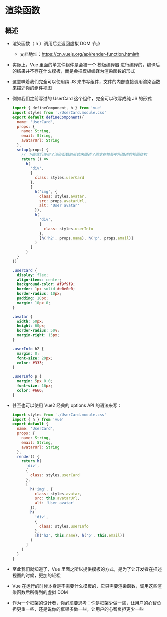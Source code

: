# 渲染函数

## 概述

+ 渲染函数（ h ）调用后会返回虚拟 DOM 节点

  + 文档地址：https://cn.vuejs.org/api/render-function.html#h

+ 实际上，Vue 里面的单文件组件是会被一个 模板编译器 进行编译的，编译后的结果并不存在什么模板，而是会把模板编译为渲染函数的形式

+ 这意味着我们完全可以使用纯 JS 来书写组件，文件的内部直接调用渲染函数来描述你的组件视图

+ 例如我们之前写过的 UserCard 这个组件，完全可以改写成纯 JS 的形式

  ```js
  import { defineComponent, h } from 'vue'
  import styles from './UserCard.module.css'
  export default defineComponent({
    name: 'UserCard',
    props: {
      name: String,
      email: String,
      avatarUrl: String
    },
    setup(props) {
      // 下面我们使用了渲染函数的形式来描述了原本在模板中所描述的视图结构
      return () =>
        h(
          'div',
          {
            class: styles.userCard
          },
          [
            h('img', {
              class: styles.avatar,
              src: props.avatarUrl,
              alt: 'User avatar'
            }),
            h(
              'div',
              {
                class: styles.userInfo
              },
              [h('h2', props.name), h('p', props.email)]
            )
          ]
        )
    }
  })
  ```

  ```css
  .userCard {
    display: flex;
    align-items: center;
    background-color: #f9f9f9;
    border: 1px solid #e0e0e0;
    border-radius: 10px;
    padding: 10px;
    margin: 10px 0;
  }

  .avatar {
    width: 60px;
    height: 60px;
    border-radius: 50%;
    margin-right: 15px;
  }

  .userInfo h2 {
    margin: 0;
    font-size: 20px;
    color: #333;
  }

  .userInfo p {
    margin: 5px 0 0;
    font-size: 16px;
    color: #666;
  }
  ```

+ 甚至也可以使用 Vue2 经典的 options API 的语法来写：

  ```js
  import styles from './UserCard.module.css'
  import { h } from 'vue'
  export default {
    name: 'UserCard',
    props: {
      name: String,
      email: String,
      avatarUrl: String
    },
    render() {
      return h(
        'div',
        {
          class: styles.userCard
        },
        [
          h('img', {
            class: styles.avatar,
            src: this.avatarUrl,
            alt: 'User avatar'
          }),
          h(
            'div',
            {
              class: styles.userInfo
            },
            [h('h2', this.name), h('p', this.email)]
          )
        ]
      )
    }
  }
  ```

+ 至此我们就知道了，Vue 里面之所以提供模板的方式，是为了让开发者在描述视图的时候，更加的轻松
+ Vue 在运行的时候本身是不需要什么模板的，它只需要渲染函数，调用这些渲染函数后所得到的虚拟 DOM

+ 作为一个框架的设计者，你必须要思考：你是框架少做一些，让用户的心智负担更重一些，还是说你的框架多做一些，让用户的心智负担更少一些
